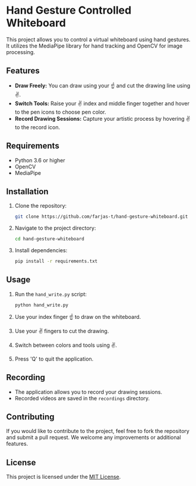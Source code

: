 # Hand Gesture Controlled Whiteboard

This project allows you to control a virtual whiteboard using hand gestures. It utilizes the MediaPipe library for hand tracking and OpenCV for image processing.

## Features

- **Draw Freely:** You can draw using your ☝ and cut the drawing line using ✌.
- **Switch Tools:** Raise your ✌ index and middle finger together and hover to the pen icons to choose pen color.
- **Record Drawing Sessions:** Capture your artistic process by hovering ✌ to the record icon.

## Requirements

- Python 3.6 or higher
- OpenCV
- MediaPipe

## Installation

1. Clone the repository:

   ```bash
   git clone https://github.com/farjas-t/hand-gesture-whiteboard.git
   ```

2. Navigate to the project directory:

   ```bash
   cd hand-gesture-whiteboard
   ```

3. Install dependencies:

   ```bash
   pip install -r requirements.txt
   ```

## Usage

1. Run the `hand_write.py` script:

   ```bash
   python hand_write.py
   ```

2. Use your index finger ☝ to draw on the whiteboard.
3. Use your ✌ fingers to cut the drawing.
4. Switch between colors and tools using ✌.
5. Press 'Q' to quit the application.

## Recording

- The application allows you to record your drawing sessions.
- Recorded videos are saved in the `recordings` directory.

## Contributing

If you would like to contribute to the project, feel free to fork the repository and submit a pull request. We welcome any improvements or additional features.

## License

This project is licensed under the [MIT License](LICENSE).
